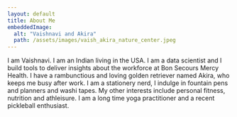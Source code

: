 ```yaml
---
layout: default
title: About Me
embeddedImage:
  alt: "Vaishnavi and Akira"
  path: /assets/images/vaish_akira_nature_center.jpeg
---
```


I am Vaishnavi. I am an Indian living in the USA. I am a data scientist and I build tools to deliver insights about the workforce at Bon Secours Mercy Health. I have a rambunctious and loving golden retriever named Akira, who keeps me busy after work. I am a stationery nerd, I indulge in fountain pens and planners and washi tapes. My other interests include personal fitness, nutrition and athleisure. I am a long time yoga practitioner and a recent pickleball enthusiast. </p>
